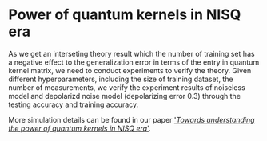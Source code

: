 # Power of quantum kernels in NISQ era
As we get an interseting theory result which the number of training set has a negative effect to the generalization error in terms of the entry in quantum kernel matrix, we need to conduct experiments to verify the theory.  Given different hyperparameters, including the size of training dataset, the number of measurements, we verify the experiment results of noiseless model and depolarizd noise model (depolarizing error 0.3) through the testing accuracy and training accuracy. 

More simulation details can be found in our paper ['*Towards understanding the power of quantum kernels in NISQ era*'](https://quantum-journal.org/papers/q-2021-08-30-531/).
